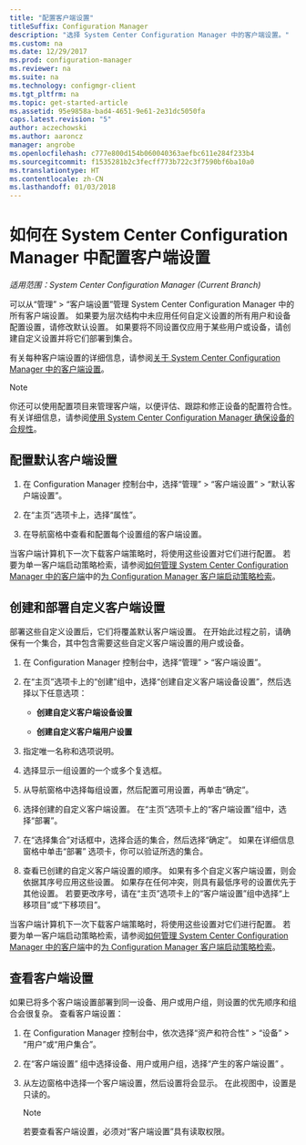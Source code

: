 ```yaml
---
title: "配置客户端设置"
titleSuffix: Configuration Manager
description: "选择 System Center Configuration Manager 中的客户端设置。"
ms.custom: na
ms.date: 12/29/2017
ms.prod: configuration-manager
ms.reviewer: na
ms.suite: na
ms.technology: configmgr-client
ms.tgt_pltfrm: na
ms.topic: get-started-article
ms.assetid: 95e9858a-bad4-4651-9e61-2e31dc5050fa
caps.latest.revision: "5"
author: aczechowski
ms.author: aaroncz
manager: angrobe
ms.openlocfilehash: c777e800d154b060040363aefbc611e284f233b4
ms.sourcegitcommit: f1535281b2c3fecff773b722c3f7590bf6ba10a0
ms.translationtype: HT
ms.contentlocale: zh-CN
ms.lasthandoff: 01/03/2018
---
```

# <a name="how-to-configure-client-settings-in-system-center-configuration-manager"></a>如何在 System Center Configuration Manager 中配置客户端设置

*适用范围：System Center Configuration Manager (Current Branch)*

可以从“管理” > “客户端设置”管理 System Center Configuration Manager 中的所有客户端设置。 如果要为层次结构中未应用任何自定义设置的所有用户和设备配置设置，请修改默认设置。 如果要将不同设置仅应用于某些用户或设备，请创建自定义设置并将它们部署到集合。  

有关每种客户端设置的详细信息，请参阅[关于 System Center Configuration Manager 中的客户端设置](../../../core/clients/deploy/about-client-settings.md)。

> [!NOTE]  
>  你还可以使用配置项目来管理客户端，以便评估、跟踪和修正设备的配置符合性。 有关详细信息，请参阅[使用 System Center Configuration Manager 确保设备的合规性](../../../compliance/understand/ensure-device-compliance.md)。  

##  <a name="configure-the-default-client-settings"></a>配置默认客户端设置    

1.  在 Configuration Manager 控制台中，选择“管理” > “客户端设置” > “默认客户端设置”。  

3.  在“主页”选项卡上，选择“属性”。  

4.  在导航窗格中查看和配置每个设置组的客户端设置。  

 当客户端计算机下一次下载客户端策略时，将使用这些设置对它们进行配置。 若要为单一客户端启动策略检索，请参阅[如何管理 System Center Configuration Manager 中的客户端](../../../core/clients/manage/manage-clients.md)中的[为 Configuration Manager 客户端启动策略检索](../../../core/clients/manage/manage-clients.md#BKMK_PolicyRetrieval)。  

##  <a name="create-and-deploy-custom-client-settings"></a>创建和部署自定义客户端设置  
部署这些自定义设置后，它们将覆盖默认客户端设置。 在开始此过程之前，请确保有一个集合，其中包含需要这些自定义客户端设置的用户或设备。  

1.  在 Configuration Manager 控制台中，选择“管理” > “客户端设置”。  

3.  在“主页”选项卡上的“创建”组中，选择“创建自定义客户端设备设置”，然后选择以下任意选项：  

    -   **创建自定义客户端设备设置**  

    -   **创建自定义客户端用户设置**  

4.  指定唯一名称和选项说明。  

5.  选择显示一组设置的一个或多个复选框。  

6.  从导航窗格中选择每组设置，然后配置可用设置，再单击“确定”。   

8.  选择创建的自定义客户端设置。 在“主页”选项卡上的“客户端设置”组中，选择“部署”。  

9. 在“选择集合”对话框中，选择合适的集合，然后选择“确定”。 如果在详细信息窗格中单击“部署”  选项卡，你可以验证所选的集合。  

10. 查看已创建的自定义客户端设置的顺序。 如果有多个自定义客户端设置，则会依据其序号应用这些设置。 如果存在任何冲突，则具有最低序号的设置优先于其他设置。 若要更改序号，请在“主页”选项卡上的“客户端设置”组中选择“上移项目”或“下移项目”。  

 当客户端计算机下一次下载客户端策略时，将使用这些设置对它们进行配置。 若要为单一客户端启动策略检索，请参阅[如何管理 System Center Configuration Manager 中的客户端](../../../core/clients/manage/manage-clients.md)中的[为 Configuration Manager 客户端启动策略检索](../../../core/clients/manage/manage-clients.md#BKMK_PolicyRetrieval)。  



##  <a name="view-client-settings"></a>查看客户端设置  
 如果已将多个客户端设置部署到同一设备、用户或用户组，则设置的优先顺序和组合会很复杂。 查看客户端设置：  

1.  在 Configuration Manager 控制台中，依次选择“资产和符合性” > “设备” > “用户”或“用户集合”。  

3.  在“客户端设置”  组中选择设备、用户或用户组，选择“产生的客户端设置” 。  

4.  从左边窗格中选择一个客户端设置，然后设置将会显示。 在此视图中，设置是只读的。 

    > [!NOTE]  
    >  若要查看客户端设置，必须对“客户端设置”具有读取权限。  

    